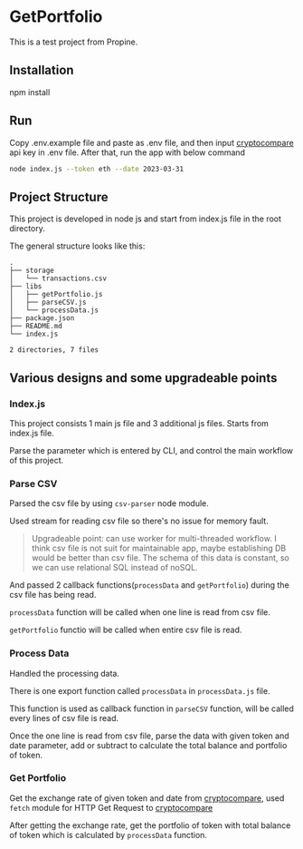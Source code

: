 # GetPortfolio
This is a test project from Propine.
## Installation

  npm install

## Run

Copy .env.example file and paste as .env file, and then input [cryptocompare](https://min-api.cryptocompare.com/) api key in .env file.
After that, run the app with below command
  
  ```sh
  node index.js --token eth --date 2023-03-31
  ```

## Project Structure

This project is developed in node js and start from index.js file in the root directory.

The general structure looks like this:

```
.
├── storage
│   └── transactions.csv
├── libs
│   ├── getPortfolio.js
│   ├── parseCSV.js
│   └── processData.js
├── package.json
├── README.md
└── index.js

2 directories, 7 files
```

## Various designs and some upgradeable points

### Index.js

This project consists 1 main js file and 3 additional js files. Starts from index.js file.

Parse the parameter which is entered by CLI, and control the main workflow of this project.

### Parse CSV

Parsed the csv file by using `csv-parser` node module.

Used stream for reading csv file so there's no issue for memory fault.

> Upgradeable point: can use worker for multi-threaded workflow. I think csv file is not suit for maintainable app, maybe establishing DB would be better than csv file.
> The schema of this data is constant, so we can use relational SQL instead of noSQL.

And passed 2 callback functions(`processData` and `getPortfolio`) during the csv file has being read.

`processData` function will be called when one line is read from csv file.

`getPortfolio` functio will be called when entire csv file is read.

### Process Data

Handled the processing data.

There is one export function called `processData` in `processData.js` file.

This function is used as callback function in `parseCSV` function, will be called every lines of csv file is read.

Once the one line is read from csv file, parse the data with given token and date parameter, add or subtract to calculate the total balance and portfolio of token.

### Get Portfolio

Get the exchange rate of given token and date from [cryptocompare](https://min-api.cryptocompare.com/), used `fetch` module for HTTP Get Request to [cryptocompare](https://min-api.cryptocompare.com/)

After getting the exchange rate, get the portfolio of token with total balance of token which is calculated by `processData` function.
